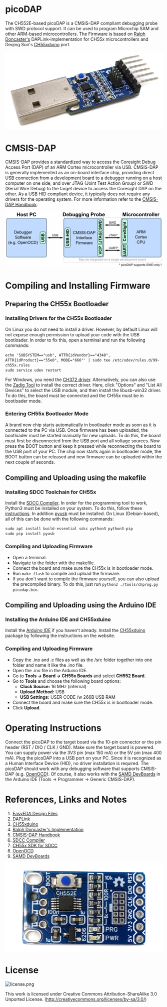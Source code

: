 # picoDAP
The CH552E-based picoDAP is a CMSIS-DAP compliant debugging probe with SWD protocol support. It can be used to program Microchip SAM and other ARM-based microcontrollers. The Firmware is based on [Ralph Doncaster's](https://github.com/nerdralph/ch554_sdcc/tree/master/examples/CMSIS_DAP) DAPLink-implementation for CH55x microcontrollers and Deqing Sun's [CH55xduino](https://github.com/DeqingSun/ch55xduino) port.

![picoDAP_pic1.jpg](https://raw.githubusercontent.com/wagiminator/CH552-picoDAP/main/documentation/picoDAP_pic1.jpg)

# CMSIS-DAP
CMSIS-DAP provides a standardized way to access the Coresight Debug Access Port (DAP) of an ARM Cortex microcontroller via USB. CMSIS-DAP is generally implemented as an on-board interface chip, providing direct USB connection from a development board to a debugger running on a host computer on one side, and over JTAG (Joint Test Action Group) or SWD (Serial Wire Debug) to the target device to access the Coresight DAP on the other. As a USB HID compliant device, it typically does not require any drivers for the operating system. For more information refer to the [CMSIS-DAP Handbook](https://os.mbed.com/handbook/CMSIS-DAP).

![CMSIS-DAP.png](https://raw.githubusercontent.com/wagiminator/CH552-picoDAP/main/documentation/picoDAP_CMSIS-DAP.png)

# Compiling and Installing Firmware
## Preparing the CH55x Bootloader
### Installing Drivers for the CH55x Bootloader
On Linux you do not need to install a driver. However, by default Linux will not expose enough permission to upload your code with the USB bootloader. In order to fix this, open a terminal and run the following commands:

```
echo 'SUBSYSTEM=="usb", ATTR{idVendor}=="4348", ATTR{idProduct}=="55e0", MODE="666"' | sudo tee /etc/udev/rules.d/99-ch55x.rules
sudo service udev restart
```

For Windows, you need the [CH372 driver](http://www.wch-ic.com/downloads/CH372DRV_EXE.html). Alternatively, you can also use the [Zadig Tool](https://zadig.akeo.ie/) to install the correct driver. Here, click "Options" and "List All Devices" to select the USB module, and then install the libusb-win32 driver. To do this, the board must be connected and the CH55x must be in bootloader mode.

### Entering CH55x Bootloader Mode
A brand new chip starts automatically in bootloader mode as soon as it is connected to the PC via USB. Once firmware has been uploaded, the bootloader must be started manually for new uploads. To do this, the board must first be disconnected from the USB port and all voltage sources. Now press the BOOT button and keep it pressed while reconnecting the board to the USB port of your PC. The chip now starts again in bootloader mode, the BOOT button can be released and new firmware can be uploaded within the next couple of seconds.

## Compiling and Uploading using the makefile
### Installing SDCC Toolchain for CH55x
Install the [SDCC Compiler](https://sdcc.sourceforge.net/). In order for the programming tool to work, Python3 must be installed on your system. To do this, follow these [instructions](https://www.pythontutorial.net/getting-started/install-python/). In addition [pyusb](https://github.com/pyusb/pyusb) must be installed. On Linux (Debian-based), all of this can be done with the following commands:

```
sudo apt install build-essential sdcc python3 python3-pip
sudo pip install pyusb
```

### Compiling and Uploading Firmware
- Open a terminal.
- Navigate to the folder with the makefile. 
- Connect the board and make sure the CH55x is in bootloader mode. 
- Run ```make flash``` to compile and upload the firmware. 
- If you don't want to compile the firmware yourself, you can also upload the precompiled binary. To do this, just run ```python3 ./tools/chprog.py picodap.bin```.

## Compiling and Uploading using the Arduino IDE
### Installing the Arduino IDE and CH55xduino
Install the [Arduino IDE](https://www.arduino.cc/en/software) if you haven't already. Install the [CH55xduino](https://github.com/DeqingSun/ch55xduino) package by following the instructions on the website.

### Compiling and Uploading Firmware
- Copy the .ino and .c files as well as the /src folder together into one folder and name it like the .ino file. 
- Open the .ino file in the Arduino IDE.
- Go to **Tools -> Board -> CH55x Boards** and select **CH552 Board**.
- Go to **Tools** and choose the following board options:
  - **Clock Source:**   16 MHz (internal)
  - **Upload Method:**  USB
  - **USB Settings:**   USER CODE /w 266B USB RAM
- Connect the board and make sure the CH55x is in bootloader mode. 
- Click **Upload**.

# Operating Instructions
Connect the picoDAP to the target board via the 10-pin connector or the pin header (RST / DIO / CLK / GND). Make sure the target board is powered. You can supply power via the 3V3 pin (max 150 mA) or the 5V pin (max 400 mA). Plug the picoDAP into a USB port on your PC. Since it is recognized as a Human Interface Device (HID), no driver installation is required. The picoDAP should work with any debugging software that supports CMSIS-DAP (e.g. [OpenOCD](http://openocd.org/)). Of course, it also works with the [SAMD DevBoards](https://github.com/wagiminator/SAMD-Development-Boards) in the Arduino IDE (Tools -> Programmer -> Generic CMSIS-DAP).

# References, Links and Notes
1. [EasyEDA Design Files](https://oshwlab.com/wagiminator/ch552-swd-programmer)
2. [DAPLink](https://github.com/ARMmbed/DAPLink)
3. [CH55xduino](https://github.com/DeqingSun/ch55xduino)
4. [Ralph Doncaster's Implementation](https://github.com/nerdralph/ch554_sdcc/tree/master/examples/CMSIS_DAP)
5. [CMSIS-DAP Handbook](https://os.mbed.com/handbook/CMSIS-DAP)
6. [SDCC Compiler](https://sdcc.sourceforge.net/)
7. [CH55x SDK for SDCC](https://github.com/Blinkinlabs/ch554_sdcc)
8. [OpenOCD](http://openocd.org/)
9. [SAMD DevBoards](https://github.com/wagiminator/SAMD-Development-Boards)

![picoDAP_pic2.jpg](https://raw.githubusercontent.com/wagiminator/CH552-picoDAP/main/documentation/picoDAP_pic2.jpg)

# License
![license.png](https://i.creativecommons.org/l/by-sa/3.0/88x31.png)

This work is licensed under Creative Commons Attribution-ShareAlike 3.0 Unported License. 
(http://creativecommons.org/licenses/by-sa/3.0/)
